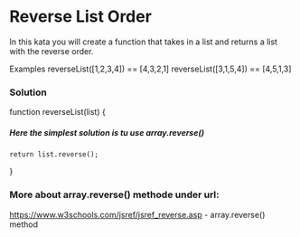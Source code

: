 # Reverse List Order

In this kata you will create a function that takes in a list and returns a list with the reverse order.

Examples
reverseList([1,2,3,4]) == [4,3,2,1]
reverseList([3,1,5,4]) == [4,5,1,3]

### Solution

function reverseList(list) {

##### Here the simplest solution is tu use array.reverse()

    return list.reverse();

}

### More about array.reverse() methode under url:

https://www.w3schools.com/jsref/jsref_reverse.asp - array.reverse() method
